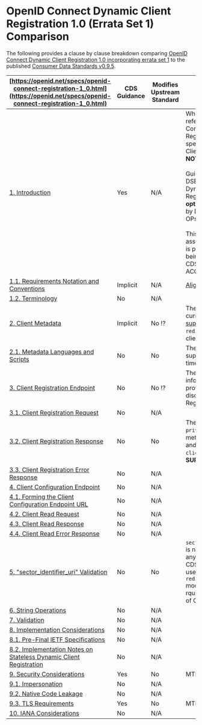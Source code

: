 # OpenID Connect Dynamic Client Registration 1.0 (Errata Set 1) Comparison

The following provides a clause by clause breakdown comparing [OpenID Connect Dynamic Client Registration 1.0 incorporating errata set 1](https://openid.net/specs/openid-connect-registration-1_0.html) to the published [Consumer Data Standards v0.9.5](https://consumerdatastandardsaustralia.github.io/standards).

| **[https://openid.net/specs/openid-connect-registration-1_0.html](https://openid.net/specs/openid-connect-registration-1_0.html)** | **CDS Guidance** | **Modifies Upstream Standard** | **Summary** |
| --- | --- | --- | --- |
| [1. Introduction](https://openid.net/specs/openid-connect-registration-1_0.html#Introduction) | Yes | N/A | While the CDS references the OpenID Connect Dynamic Registration specification, Dynamic Client Registration is **NOT SUPPORTED**. <br /><br />Guidance from the DSB has indicated that Dynamic Client Registration can be **optionally** supported by Data Holders (ie. OPs). <br /><br />This comparison assesses whether this is possible while still being compliant to the CDS and associated ACCC Register |
| [1.1. Requirements Notation and Conventions](https://openid.net/specs/openid-connect-registration-1_0.html#rnc) | Implicit         | N/A                            | [Aligned to Standards](https://consumerdatastandardsaustralia.github.io/standards/#introduction "Aligned to Standards") |
| [1.2. Terminology](https://openid.net/specs/openid-connect-registration-1_0.html#Terminology) | No | N/A |  |
| [2. Client Metadata](https://openid.net/specs/openid-connect-registration-1_0.html#ClientMetadata) | Implicit | No :interrobang: | The CDR Register API currently [only supports](https://cdr-register.github.io/register/#get-accredited-data-recipients-with-metadata) a single `redirect_uri` per client. |
| [2.1. Metadata Languages and Scripts](https://openid.net/specs/openid-connect-registration-1_0.html#LanguagesAndScripts) | No | No | The CDS only supports `en-GB` at this time |
| [3. Client Registration Endpoint](https://openid.net/specs/openid-connect-registration-1_0.html#ClientRegistration) | No | No :interrobang: | The CDS and Register information do not provide metadata to disclose the Client Registration Endpoint |
| [3.1. Client Registration Request](https://openid.net/specs/openid-connect-registration-1_0.html#RegistrationRequest) | No | N/A |  |
| [3.2. Client Registration Response](https://openid.net/specs/openid-connect-registration-1_0.html#RegistrationResponse) | No | No | The CDS uses `private_key_jwt` auth method exclusively and therefore `client_secret` is **NOT SUPPORTED**. |
| [3.3. Client Registration Error Response](https://openid.net/specs/openid-connect-registration-1_0.html#RegistrationError) | No | N/A |  |
| [4. Client Configuration Endpoint](https://openid.net/specs/openid-connect-registration-1_0.html#ClientConfigurationEndpoint) | No | N/A |  |
| [4.1. Forming the Client Configuration Endpoint URL](https://openid.net/specs/openid-connect-registration-1_0.html#AccessURL) | No | N/A |  |
| [4.2. Client Read Request](https://openid.net/specs/openid-connect-registration-1_0.html#ReadRequest) | No | N/A |  |
| [4.3. Client Read Response](https://openid.net/specs/openid-connect-registration-1_0.html#ReadResponse) | No | N/A |  |
| [4.4. Client Read Error Response](https://openid.net/specs/openid-connect-registration-1_0.html#ReadError) | No | N/A |  |
| [5. "sector\_identifier\_uri" Validation](https://openid.net/specs/openid-connect-registration-1_0.html#SectorIdentifierValidation) | No | No | `sector_identifier_uri` is not currently used anywhere within the CDS but may be useful to allow for `redirect_uri` modifications without rquiring reregistration of CDR Consumers |
| [6. String Operations](https://openid.net/specs/openid-connect-registration-1_0.html#StringOps) | No | N/A |  |
| [7. Validation](https://openid.net/specs/openid-connect-registration-1_0.html#Validation) | No | N/A |  |
| [8. Implementation Considerations](https://openid.net/specs/openid-connect-registration-1_0.html#ImplementationConsiderations) | No | N/A |  |
| [8.1. Pre-Final IETF Specifications](https://openid.net/specs/openid-connect-registration-1_0.html#PreFinalIETFSpecs) | No | N/A |  |
| [8.2. Implementation Notes on Stateless Dynamic Client Registration](https://openid.net/specs/openid-connect-registration-1_0.html#StatelessRegistration) | No | N/A |  |
| [9. Security Considerations](https://openid.net/specs/openid-connect-registration-1_0.html#Security) | Yes | No | MTLS is in use |
| [9.1. Impersonation](https://openid.net/specs/openid-connect-registration-1_0.html#Impersonation) | No | N/A |  |
| [9.2. Native Code Leakage](https://openid.net/specs/openid-connect-registration-1_0.html#NativeCodeLeakage) | No | N/A |  |
| [9.3. TLS Requirements](https://openid.net/specs/openid-connect-registration-1_0.html#TLSRequirements) | Yes | No | MTLS is in use |
| [10. IANA Considerations](https://openid.net/specs/openid-connect-registration-1_0.html#IANA) | No | N/A |  |